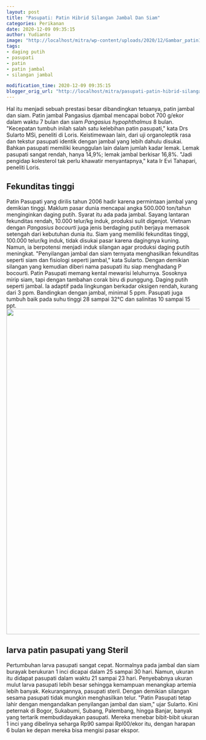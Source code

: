 ```yaml
---
layout: post
title: "Pasupati: Patin Hibrid Silangan Jambal Dan Siam"
categories: Perikanan
date: 2020-12-09 09:35:15
author: Yudianto
image: "http://localhost/mitra/wp-content/uploads/2020/12/Gambar_patin1_1024x578.jpg"
tags:
- daging putih
- pasupati
- patin
- patin jambal
- silangan jambal

modification_time: 2020-12-09 09:35:15
blogger_orig_url: "http://localhost/mitra/pasupati-patin-hibrid-silangan-jambal.html"
---
```


Hal itu menjadi sebuah prestasi besar dibandingkan tetuanya, patin jambal dan siam. Patin jambal Pangasius djambal mencapai bobot 700 g/ekor dalam waktu 7 bulan dan siam <i lang="la">Pangasius hypophthalmus</i> 8 bulan. "Kecepatan tumbuh inilah salah satu kelebihan patin pasupati," kata Drs Sularto MSi, peneliti di Loris.
Keistimewaan lain, dari uji organoleptik rasa dan tekstur pasupati identik dengan jambal yang lebih dahulu disukai. Bahkan pasupati memiliki keunggulan lain dalam jumlah kadar lemak. Lemak pasupati sangat rendah, hanya 14,9%; lemak jambal berkisar 16,8%. "Jadi pengidap kolesterol tak perlu khawatir menyantapnya," kata Ir Evi Tahapari, peneliti Loris.
<h2 id="Fekunditas">Fekunditas tinggi</h2>
Patin Pasupati yang dirilis tahun 2006 hadir karena permintaan jambal yang demikian tinggi. Maklum pasar dunia mencapai angka 500.000 ton/tahun menginginkan daging putih. Syarat itu ada pada jambal. Sayang lantaran fekunditas rendah, 10.000 telur/kg induk, produksi sulit digenjot. Vietnam dengan <i lang="la">Pangasius bocourti</i> juga jenis berdaging putih berjaya memasok setengah dari kebutuhan dunia itu.
Siam yang memiliki fekunditas tinggi, 100.000 telur/kg induk, tidak disukai pasar karena dagingnya kuning. Namun, ia berpotensi menjadi induk silangan agar produksi daging putih meningkat. "Penyilangan jambal dan siam ternyata menghasilkan fekunditas seperti siam dan fisiologi seperti jambal," kata Sularto. Dengan demikian silangan yang kemudian diberi nama pasupati itu siap menghadang P bocourti.
Patin Pasupati memang kental mewarisi leluhurnya. Sosoknya mirip siam, tapi dengan tambahan corak biru di punggung. Daging putih seperti jambal. Ia adaptif pada lingkungan berkadar oksigen rendah, kurang dari 3 ppm. Bandingkan dengan jambal, minimal 5 ppm. Pasupati juga tumbuh baik pada suhu tinggi 28 sampai 32°C dan salinitas 10 sampai 15 ppt.
<a href="http://127.0.0.1/mitra/wp-content/uploads/2020/12/Patin-Pasupati-.jpg"><img class="aligncenter wp-image-20507 size-full" src="http://127.0.0.1/mitra/wp-content/uploads/2020/12/Patin-Pasupati-.jpg" alt="" width="1428" height="850" /></a>
<h2 id="Steril">larva patin pasupati yang Steril</h2>
Pertumbuhan larva pasupati sangat cepat. Normalnya pada jambal dan siam burayak berukuran 1 inci dicapai dalam 25 sampai 30 hari. Namun, ukuran itu didapat pasupati dalam waktu 21 sampai 23 hari. Penyebabnya ukuran mulut larva pasupati lebih besar sehingga kemampuan menangkap artemia lebih banyak.
Kekurangannya, pasupati steril. Dengan demikian silangan sesama pasupati tidak mungkin menghasilkan telur. "Patin Pasupati tetap lahir dengan mengandalkan penyilangan jambal dan siam," ujar Sularto. Kini peternak di Bogor, Sukabumi, Subang, Palembang, hingga Banjar, banyak yang tertarik membudidayakan pasupati. Mereka menebar bibit-bibit ukuran 1 inci yang dibelinya seharga Rp90 sampai Rpl00/ekor itu, dengan harapan 6 bulan ke depan mereka bisa mengisi pasar ekspor.
